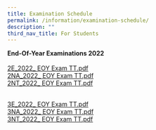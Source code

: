 ```yaml
---
title: Examination Schedule
permalink: /information/examination-schedule/
description: ""
third_nav_title: For Students
---
```

<p><strong>End-Of-Year Examinations 2022 <br /></strong><br /><a href="/files/2E_2022_ EOY Exam TT.pdf">2E_2022_ EOY Exam TT.pdf</a><br /><a href="/files/2NA_2022_ EOY Exam TT.pdf">2NA_2022_ EOY Exam TT.pdf</a>
<br /><a href="/files/2NT_2022_ EOY Exam TT.pdf">2NT_2022_ EOY Exam TT.pdf</a></p>

<br /><a href="/files/3E_2022_ EOY Exam TT.pdf">3E_2022_ EOY Exam TT.pdf
<br /><a href="/files/3NA_2022_ EOY Exam TT.pdf">3NA_2022_ EOY Exam TT.pdf 
<br /><a href="/files/3NT_2022_ EOY Exam TT.pdf">3NT_2022_ EOY Exam TT.pdf</a></p>
